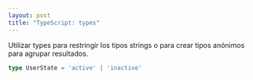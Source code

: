 ```yaml
---
layout: post
title: "TypeScript: types"
---
```

Utilizar types para restringir los tipos strings o para crear tipos anónimos para agrupar resultados. 


```typescript
type UserState = 'active' | 'inactive'
```